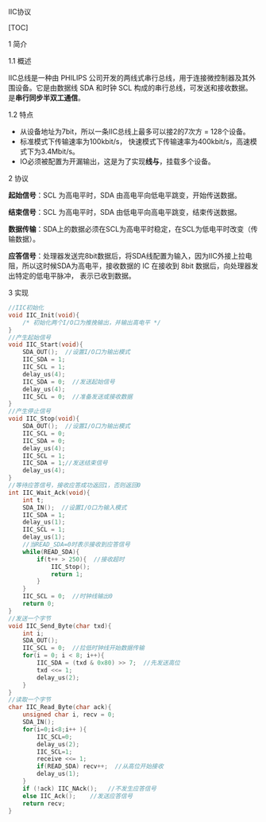IIC协议

[TOC]

1 简介

1.1 概述

IIC总线是一种由 PHILIPS 公司开发的两线式串行总线，用于连接微控制器及其外围设备。它是由数据线 SDA 和时钟 SCL 构成的串行总线，可发送和接收数据。是**串行同步半双工通信**。

1.2 特点

- 从设备地址为7bit，所以一条IIC总线上最多可以接2的7次方 = 128个设备。
- 标准模式下传输速率为100kbit/s， 快速模式下传输速率为400kbit/s，高速模式下为3.4Mbit/s。
- IO必须被配置为开漏输出，这是为了实现**线与**，挂载多个设备。

2 协议

**起始信号**：SCL 为高电平时，SDA 由高电平向低电平跳变，开始传送数据。

**结束信号**：SCL 为高电平时，SDA 由低电平向高电平跳变，结束传送数据。

**数据传输**：SDA上的数据必须在SCL为高电平时稳定，在SCL为低电平时改变（传输数据）。

**应答信号**：处理器发送完8bit数据后，将SDA线配置为输入，因为IIC外接上拉电阻，所以这时候SDA为高电平，接收数据的 IC 在接收到 8bit 数据后，向处理器发出特定的低电平脉冲， 表示已收到数据。

3 实现

```c
//IIC初始化
void IIC_Init(void){
    /* 初始化两个I/O口为推挽输出，并输出高电平 */
}
//产生起始信号
void IIC_Start(void){
    SDA_OUT();  //设置I/O口为输出模式
    IIC_SDA = 1;
    IIC_SCL = 1;
    delay_us(4);
    IIC_SDA = 0;  //发送起始信号
    delay_us(4);
    IIC_SCL = 0;  //准备发送或接收数据
}
//产生停止信号
void IIC_Stop(void){
    SDA_OUT();  //设置I/O口为输出模式
    IIC_SCL = 0;
    IIC_SDA = 0;
    delay_us(4);
    IIC_SCL = 1;
    IIC_SDA = 1;//发送结束信号
    delay_us(4);
}
//等待应答信号，接收应答成功返回1，否则返回0
int IIC_Wait_Ack(void){
    int t;
    SDA_IN();  //设置I/O口为输入模式
    IIC_SDA = 1;
    delay_us(1);
    IIC_SCL = 1;
    delay_us(1);
    //当READ_SDA=0时表示接收到应答信号
    while(READ_SDA){
        if(t++ > 250){  //接收超时
            IIC_Stop();
            return 1;
        }
    }
    IIC_SCL = 0;  //时钟线输出0
    return 0;
}
//发送一个字节
void IIC_Send_Byte(char txd){
    int i;
    SDA_OUT();
    IIC_SCL = 0;  //拉低时钟线开始数据传输
    for(i = 0; i < 8; i++){
        IIC_SDA = (txd & 0x80) >> 7;  //先发送高位
        txd <<= 1;
        delay_us(2);
    }
}
//读取一个字节
char IIC_Read_Byte(char ack){
    unsigned char i, recv = 0;
    SDA_IN();
    for(i=0;i<8;i++ ){
        IIC_SCL=0;
        delay_us(2);
        IIC_SCL=1;
        receive <<= 1;
        if(READ_SDA) recv++;  //从高位开始接收
        delay_us(1);
    }
    if (!ack) IIC_NAck();   //不发生应答信号
    else IIC_Ack();    //发送应答信号
    return recv;
}

```

